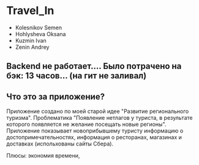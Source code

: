 # Travel_In

- Kolesnikov Semen 
- Hohlysheva Oksana
- Kuzmin Ivan
- Zenin Andrey

## Backend не работает.... Было потрачено на бэк: 13 часов... (на гит не заливал) 

## Что это за приложение?
Приложение создано по моей старой идее "Развитие регионального туризма". 
Проблематика "Появление нетлагов у туриста, в результате которого появляется не желание посещать новые регионы".
Приложение показывает новоприбывшему туристу информацию о достопримечательностях, информация о ресторанах, магазинах и доставках (испольхованы сайты Сбера).

Плюсы: экономия времени,